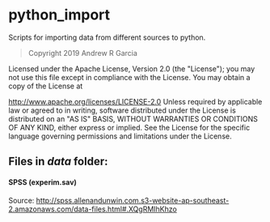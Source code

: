 # python_import
Scripts for importing data from different sources to python.

> Copyright 2019 Andrew R Garcia

Licensed under the Apache License, Version 2.0 (the "License"); you may not use this file except in compliance with the License. You may obtain a copy of the License at

   http://www.apache.org/licenses/LICENSE-2.0
Unless required by applicable law or agreed to in writing, software distributed under the License is distributed on an "AS IS" BASIS, WITHOUT WARRANTIES OR CONDITIONS OF ANY KIND, either express or implied. See the License for the specific language governing permissions and limitations under the License.

## Files in *data* folder:

#### SPSS (experim.sav)
Source: http://spss.allenandunwin.com.s3-website-ap-southeast-2.amazonaws.com/data-files.html#.XQgRMIhKhzo
